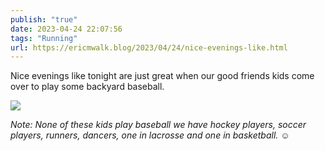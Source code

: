 ```yaml
---
publish: "true"
date: 2023-04-24 22:07:56
tags: "Running"
url: https://ericmwalk.blog/2023/04/24/nice-evenings-like.html
---
```


Nice evenings like tonight are just great when our good friends kids come over to play some backyard baseball.

![](https://ericmwalk.blog/uploads/2023/9ba4af9b46.jpg)

*Note: None of these kids play baseball we have hockey players, soccer players, runners, dancers, one in lacrosse and one in basketball.* ☺️